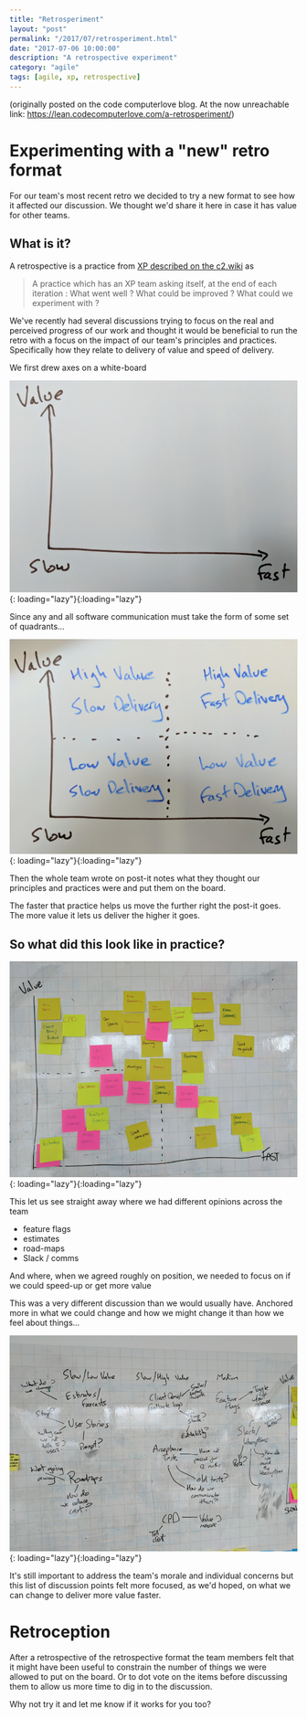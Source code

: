 ```yaml
---
title: "Retrosperiment"
layout: "post"
permalink: "/2017/07/retrosperiment.html"
date: "2017-07-06 10:00:00"
description: "A retrospective experiment"
category: "agile"
tags: [agile, xp, retrospective]
---
```


(originally posted on the code computerlove blog. At the now unreachable link: https://lean.codecomputerlove.com/a-retrosperiment/)

# Experimenting with a "new" retro format

For our team's most recent retro we decided to try a new format to see how it affected our discussion. We thought we'd share it here in case it has value for other teams.

## What is it?

A retrospective is a practice from [XP described on the c2.wiki](http://wiki.c2.com/?IterationRetrospective) as

> A practice which has an XP team asking itself, at the end of each iteration : What went well ?
> What could be improved ?
> What could we experiment with ?

We've recently had several discussions trying to focus on the real and perceived progress of our work and thought it would be beneficial to run the retro with a focus on the impact of our team's principles and practices. Specifically how they relate to delivery of value and speed of delivery.

<!--more-->

We first drew axes on a white-board

![The axes of the retro graph](/images/the-graph.png){: loading="lazy"}{:loading="lazy"}

Since any and all software communication must take the form of some set of quadrants...

![the quadrants this describes](/images/the-quadrants.png){: loading="lazy"}{:loading="lazy"}

Then the whole team wrote on post-it notes what they thought our principles and practices were and put them on the board.

The faster that practice helps us move the further right the post-it goes. The more value it lets us deliver the higher it goes.

## So what did this look like in practice?

![the post-its](/images/the-chart-1.png){: loading="lazy"}{:loading="lazy"}

This let us see straight away where we had different opinions across the team

- feature flags
- estimates
- road-maps
- Slack / comms

And where, when we agreed roughly on position, we needed to focus on if we could speed-up or get more value

This was a very different discussion than we would usually have. Anchored more in what we could change and how we might change it than how we feel about things...

![the discussion](/images/the-discussion.png){: loading="lazy"}{:loading="lazy"}

It's still important to address the team's morale and individual concerns but this list of discussion points felt more focused, as we'd hoped, on what we can change to deliver more value faster.

# Retroception

After a retrospective of the retrospective format the team members felt that it might have been useful to constrain the number of things we were allowed to put on the board. Or to dot vote on the items before discussing them to allow us more time to dig in to the discussion.

Why not try it and let me know if it works for you too?
